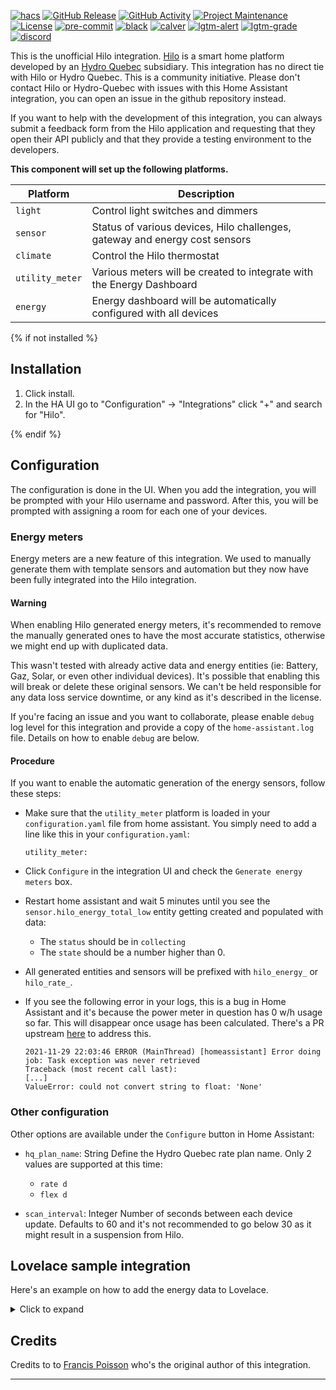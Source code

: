 [![hacs][hacsbadge]][hacs]
[![GitHub Release][releases-shield]][releases]
[![GitHub Activity][commits-shield]][commits]
[![Project Maintenance][maintenance-shield]][user_profile]
[![License][license-shield]][license]
[![pre-commit][pre-commit-shield]][pre-commit]
[![black][black-shield]][black]
[![calver][calver-shield]][calver]
[![lgtm-alert][lgtm-alert-shield]][lgtm-alert]
[![lgtm-grade][lgtm-grade-shield]][lgtm-grade]
[![discord][discord-shield]][discord]


This is the unofficial Hilo integration. [Hilo](https://www.hiloenergie.com/en-ca/) is a smart home platform developed
by an [Hydro Quebec](https://www.hydroquebec.com/hilo/en/) subsidiary.
This integration has no direct tie with Hilo or Hydro Quebec. This is a community initiative. Please don't contact
Hilo or Hydro-Quebec with issues with this Home Assistant integration, you can open an issue in the github repository
instead.

If you want to help with the development of this integration, you can always submit a feedback form from the Hilo
application and requesting that they open their API publicly and that they provide a testing environment to the
developers.


**This component will set up the following platforms.**

| Platform        | Description                                                                 |
| --------------- | --------------------------------------------------------------------------- |
| `light`         | Control light switches and dimmers                                          |
| `sensor`        | Status of various devices, Hilo challenges, gateway and energy cost sensors |
| `climate`       | Control the Hilo thermostat                                                 |
| `utility_meter` | Various meters will be created to integrate with the Energy Dashboard       |
| `energy`        | Energy dashboard will be automatically configured with all devices          |

{% if not installed %}

## Installation

1. Click install.
1. In the HA UI go to "Configuration" -> "Integrations" click "+" and search for "Hilo".

{% endif %}

## Configuration

The configuration is done in the UI. When you add the integration, you will be prompted with your
Hilo username and password. After this, you will be prompted with assigning a room for each one of
your devices.

### Energy meters

Energy meters are a new feature of this integration. We used to manually generate them with template sensors and automation
but they now have been fully integrated into the Hilo integration.

#### Warning

When enabling Hilo generated energy meters, it's recommended to remove the manually generated ones to have the most accurate
statistics, otherwise we might end up with duplicated data.

This wasn't tested with already active data and energy entities (ie: Battery, Gaz, Solar, or even other individual devices).
It's possible that enabling this will break or delete these original sensors. We can't be held responsible for any data loss
service downtime, or any kind as it's described in the license.

If you're facing an issue and you want to collaborate, please enable `debug` log level for this integration and provide a copy
of the `home-assistant.log` file. Details on how to enable `debug` are below.

#### Procedure

If you want to enable the automatic generation of the energy sensors, follow these steps:

* Make sure that the `utility_meter` platform is loaded in your `configuration.yaml` file from
home assistant. You simply need to add a line like this in your `configuration.yaml`:

    ```
    utility_meter:
    ```

* Click `Configure` in the integration UI and check the `Generate energy meters` box.

* Restart home assistant and wait 5 minutes until you see the `sensor.hilo_energy_total_low` entity getting created and populated
  with data:
  * The `status` should be in `collecting`
  * The `state` should be a number higher than 0.

* All generated entities and sensors will be prefixed with `hilo_energy_` or `hilo_rate_`.

* If you see the following error in your logs, this is a bug in Home Assistant and it's because the power meter in question has 0 w/h
  usage so far. This will disappear once usage has been calculated. There's a PR upstream [here](https://github.com/home-assistant/core/pull/60678) to address this.

    ```
    2021-11-29 22:03:46 ERROR (MainThread) [homeassistant] Error doing job: Task exception was never retrieved
    Traceback (most recent call last):
    [...]
    ValueError: could not convert string to float: 'None'
    ```

### Other configuration

Other options are available under the `Configure` button in Home Assistant:

- `hq_plan_name`: String
  Define the Hydro Quebec rate plan name.
  Only 2 values are supported at this time:
  - `rate d`
  - `flex d`

- `scan_interval`: Integer
  Number of seconds between each device update. Defaults to 60 and it's not recommended to go below 30 as it might
  result in a suspension from Hilo.

## Lovelace sample integration

Here's an example on how to add the energy data to Lovelace.
<details>
  <summary>Click to expand</summary>

```
     - type: vertical-stack
        cards:
          - type: "custom:paper-buttons-row"
            buttons:
              - type: entity
                entity: sensor.hilo_gateway
                name: false
                action: none
                state: false
                state_styles:
                  "on":
                    button:
                      color: green
                  "off":
                    button:
                      color: red

              - type: entity
                entity: sensor.defi_hilo
                state: false
                action: none
                state_styles:
                  "on":
                    button:
                      color: red
                  "scheduled":
                    button:
                      color: yellow
                  "pre_heat":
                    button:
                      color: red
                  "recovery":
                    button:
                      color: blue
                  "off":
                    button:
                      color: green
              - type: entity
                entity: sensor.smartenergymeter_power
                name: false
                layout: icon|state
                action: none
                state: "{{ states(config.entity) }}"
                icon: mdi:speedometer
                style:
                  button:
                    color: >-
                      {% if states(config.entity) | int > 1000 %}
                        yellow
                      {% elif states(config.entity) | int > 1500 %}
                        orange
                      {% elif states(config.entity) | int > 2000 %}
                        red
                      {% else%}
                        green
                      {% endif %}
              - type: entity
                entity: sensor.hilo_rate_current
                name: false
                layout: icon|state
                action: none
                state: "{{ states(config.entity) }}"
                style:
                  button:
                    color: >-
                      {% if states(config.entity) | float > 0.07 %}
                        yellow
                      {% elif states(config.entity) | float > 0.1 %}
                        red
                      {% else%}
                        green
                      {% endif %}

          - type: energy-date-selection
          - type: energy-sources-table
          - type: energy-usage-graph
          - type: energy-distribution
            link_dashboard: true
```
</details>

## Credits

Credits to to [Francis Poisson](https://github.com/francispoisson/) who's the original author of this integration.

---

[integration_blueprint]: https://github.com/custom-components/integration_blueprint
[commits-shield]: https://img.shields.io/github/commit-activity/y/dvd-dev/hilo.svg?style=for-the-badge
[commits]: https://github.com/dvd-dev/hilo/commits/main
[hacs]: https://hacs.xyz
[hacsbadge]: https://img.shields.io/badge/HACS-Default-41BDF5.svg?style=for-the-badge
[license]: https://github.com/dvd-dev/hilo/blob/main/LICENSE
[license-shield]: https://img.shields.io/github/license/dvd-dev/hilo.svg?style=for-the-badge
[maintenance-shield]: https://img.shields.io/badge/maintainer-%40dvd--dev-blue.svg?style=for-the-badge
[releases-shield]: https://img.shields.io/github/release/dvd-dev/hilo.svg?style=for-the-badge
[releases]: https://github.com/dvd-dev/hilo/releases
[user_profile]: https://github.com/dvd-dev
[pre-commit-shield]: https://img.shields.io/badge/pre--commit-enabled-brightgreen?logo=pre-commit&logoColor=white&style=for-the-badge
[pre-commit]: https://github.com/pre-commit/pre-commit
[calver-shield]: https://img.shields.io/badge/calver-YYYY.MM.Micro-22bfda.svg?style=for-the-badge
[calver]: http://calver.org/
[black-shield]: https://img.shields.io/badge/code%20style-black-000000.svg?style=for-the-badge
[black]: https://github.com/psf/black
[lgtm-alert]: https://lgtm.com/projects/g/dvd-dev/hilo/alerts/
[lgtm-alert-shield]: https://img.shields.io/lgtm/alerts/g/dvd-dev/hilo.svg?logo=lgtm&style=for-the-badge
[lgtm-grade]: https://lgtm.com/projects/g/dvd-dev/hilo/context:python
[lgtm-grade-shield]: https://img.shields.io/lgtm/grade/python/g/dvd-dev/hilo.svg?logo=lgtm&style=for-the-badge
[discord-shield]: https://img.shields.io/badge/discord-Chat-green?logo=discord&style=for-the-badge
[discord]: https://discord.gg/MD5ydRJxpc
